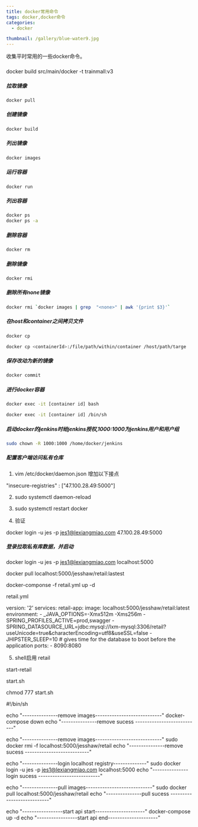 ```yaml
---
title: docker常用命令
tags: docker,docker命令
categories: 
  - docker

thumbnail: /gallery/blue-water9.jpg
---
```


收集平时常用的一些docker命令。
<!-- more -->

###
docker build src/main/docker -t trainmall:v3 

##### 拉取镜像
```bash
docker pull
```

##### 创建镜像
```bash
docker build
```

##### 列出镜像
```bash
docker images
```

##### 运行容器
```bash
docker run
```

##### 列出容器
```bash
docker ps
docker ps -a
```

##### 删除容器
```bash
docker rm
```

##### 删除镜像
```bash
docker rmi
```

##### 删除所有none镜像
```bash
docker rmi `docker images | grep  "<none>" | awk '{print $3}'`
```


##### 在host和container之间拷贝文件
```bash
docker cp

docker cp <containerId>:/file/path/within/container /host/path/targe
```

##### 保存改动为新的镜像
```bash
docker commit 
```

##### 进行docker容器

```bash
docker exec -it [container id] bash

docker exec -it [container id] /bin/sh
```

##### 启动docker的jenkins时给jenkins授权,1000:1000为jenkins用户和用户组
```bash
sudo chown -R 1000:1000 /home/docker/jenkins
```

##### 配置客户端访问私有仓库
1. vim /etc/docker/daemon.json 增加以下接点

"insecure-registries" : ["47.100.28.49:5000"]

2. sudo systemctl daemon-reload

3. sudo systemctl restart docker

4. 验证

docker login -u jes -p jes1@lexiangmiao.com 47.100.28.49:5000

##### 登录拉取私有库数据，并启动

docker login -u jes -p jes1@lexiangmiao.com localhost:5000

docker pull localhost:5000/jesshaw/retail:lastest

docker-componse -f retail.yml up -d



retail.yml

version: '2'
services:
    retail-app:
        image: localhost:5000/jesshaw/retail:latest
        environment:
            - _JAVA_OPTIONS=-Xmx512m -Xms256m
            - SPRING_PROFILES_ACTIVE=prod,swagger
            - SPRING_DATASOURCE_URL=jdbc:mysql://lxm-mysql:3306/retail?useUnicode=true&characterEncoding=utf8&useSSL=false
            - JHIPSTER_SLEEP=10 # gives time for the database to boot before the application
        ports:
            - 8090:8080


5. shell启用 retail

start-retail

start.sh

chmod 777  start.sh

#!/bin/sh

echo "---------------remove images----------------------------"
docker-compose down
echo "---------------remove sucess ---------------------------"

echo "---------------remove images----------------------------"
sudo docker rmi -f  localhost:5000/jesshaw/retail
echo "---------------remove sucess ---------------------------"


echo "---------------login localhost registry--------------"
sudo docker login -u jes -p jes1@lexiangmiao.com localhost:5000
echo "---------------login sucess --------------------------"

echo "---------------pull images----------------------------"
sudo docker pull localhost:5000/jesshaw/retail
echo "---------------pull sucess ---------------------------"

echo "-----------------start api start---------------------"
docker-compose up -d
echo "-----------------start api end---------------------"




